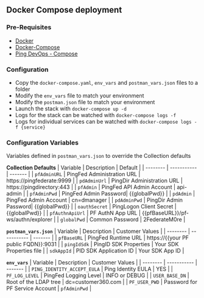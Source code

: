 ## Docker Compose deployment

### Pre-Requisites
* [Docker](https://www.docker.com/get-started)
* [Docker-Compose](https://docs.docker.com/compose/install/)
* [Ping DevOps - Compose](https://pingidentity-devops.gitbook.io/devops/deploy/deploycompose)

### Configuration
* Copy the `docker-compose.yaml`, `env_vars` and `postman_vars.json` files to a folder
* Modify the `env_vars` file to match your environment
* Modify the `postman.json` file to match your environment
* Launch the stack with `docker-compose up -d`
* Logs for the stack can be watched with `docker-compose logs -f`
* Logs for individual services can be watched with `docker-compose logs -f {service}`

### Configuration Variables
Variables defined in `postman_vars.json` to override the Collection defaults

**Collection Defaults**
| Variable | Description | Default |
| -------- | ----------- | ------- |
| `pfAdminURL` | PingFed Administration URL | https://pingfederate:9999 |
| `pdAdminUrl` | PingDir Administration URL | https://pingdirectory:443 |
| `pfAdmin` | PingFed API Admin Account | api-admin |
| `pfAdminPwd` | PingFed Admin Password| {{globalPwd}} |
| `pdAdmin` | PingFed Admin Account | cn=dmanager |
| `pdAdminPwd` | PingDir Admin Password| {{globalPwd}} |
| `oauthSecret` | PingLogon Client Secret | {{globalPwd}} |
| `pfAuthnApiUrl` | PF AuthN App URL | {{pfBaseURL}}/pf-ws/authn/explorer |
| `globalPwd` | Common Password | 2FederateM0re |

**`postman_vars.json`**
| Variable | Description | Customer Values |
| -------- | ----------- | ------- |
| `pfBaseURL` | PingFed Runtime URL | https://{{your PF public FQDN}}:9031 |
| `pingIdSdk` | PingID SDK Properties  | Your SDK Properties file |
| `sdkAppId` | PID SDK Application ID | Your SDK App ID |

**`env_vars`**
| Variable | Description | Customer Values |
| -------- | ----------- | ------- |
| `PING_IDENTITY_ACCEPT_EULA` | Ping Identity EULA | YES |
| `PF_LOG_LEVEL` | PingFed Logging Level | INFO or DEBUG |
| `USER_BASE_DN` | Root of the LDAP tree | dc=customer360.com |
| `PF_USER_PWD` | Password for PF Service Account | `pfAdminPwd` |
